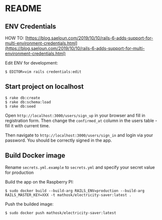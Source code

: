 # README

## ENV Credentials
HOW TO: [https://blog.saeloun.com/2019/10/10/rails-6-adds-support-for-multi-environment-credentials.html](https://blog.saeloun.com/2019/10/10/rails-6-adds-support-for-multi-environment-credentials.html)

Edit ENV for development:  
```
$ EDITOR=vim rails credentials:edit
```


## Start project on localhost
```
$ rake db:create
$ rake db:schema:load
$ rake db:seed
```

Open `http://localhost:3000/users/sign_up` in your browser and fill in registration form. Then change the `confirmed_at` column in the users table - fill it with current time.

Then navigate to `http://localhost:3000/users/sign_in` and login via your password. You should be correctly signed in the app.

## Build Docker image
Rename `secrets.yml.example` to `secrets.yml` and specify your secret value for production

Build the app on the Raspberry PI:  
``` 
$ sudo docker build --build-arg RAILS_ENV=production --build-arg RAILS_MASTER_KEY=XXX -t mathosk/electricity-saver:latest .
```

Push the builded image:  
``` 
$ sudo docker push mathosk/electricity-saver:latest
```
